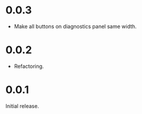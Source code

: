 # 0.0.3
* Make all buttons on diagnostics panel same width.

# 0.0.2
* Refactoring.

# 0.0.1
Initial release.
